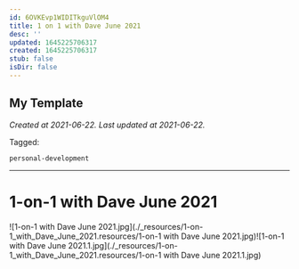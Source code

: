 ```yaml
---
id: 6OVKEvp1WIDITkguVlOM4
title: 1 on 1 with Dave June 2021
desc: ''
updated: 1645225706317
created: 1645225706317
stub: false
isDir: false
---
```

My Template
---

_Created at 2021-06-22._
_Last updated at 2021-06-22._



Tagged: 
```
personal-development
```


---

# 1-on-1 with Dave June 2021


![1-on-1 with Dave June 2021.jpg](./_resources/1-on-1_with_Dave_June_2021.resources/1-on-1 with Dave June 2021.jpg)![1-on-1 with Dave June 2021.1.jpg](./_resources/1-on-1_with_Dave_June_2021.resources/1-on-1 with Dave June 2021.1.jpg)

